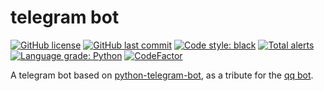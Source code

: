 # telegram bot

[![GitHub license](https://img.shields.io/github/license/CCXXXI/telegram-bot)](LICENSE)
[![GitHub last commit](https://img.shields.io/github/last-commit/CCXXXI/telegram-bot)](../../commits)
[![Code style: black](https://img.shields.io/badge/code%20style-black-000000.svg)](https://github.com/psf/black)
[![Total alerts](https://img.shields.io/lgtm/alerts/g/CCXXXI/telegram-bot.svg?logo=lgtm&logoWidth=18)](https://lgtm.com/projects/g/CCXXXI/telegram-bot/alerts/)
[![Language grade: Python](https://img.shields.io/lgtm/grade/python/g/CCXXXI/telegram-bot.svg?logo=lgtm&logoWidth=18)](https://lgtm.com/projects/g/CCXXXI/telegram-bot/context:python)
[![CodeFactor](https://www.codefactor.io/repository/github/ccxxxi/telegram-bot/badge)](https://www.codefactor.io/repository/github/ccxxxi/telegram-bot)

A telegram bot based on [python-telegram-bot](https://github.com/python-telegram-bot/python-telegram-bot), as a tribute for the [qq bot](https://github.com/CCXXXI/telegram_bot/releases/tag/qq_bot).
